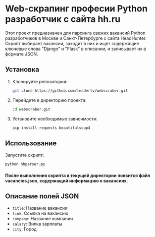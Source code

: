 # Web-скрапинг професии Python разработчик с сайта hh.ru

Этот проект предназначен для парсинга свежих вакансий Python разработчиков в Москве и Санкт-Петербурге с сайта HeadHunter.
Скрипт выбирает вакансии, заходит в них и ищет содержащие ключевые слова "Django" и "Flask" в описании, и записывает их в формате JSON.

## Установка

1. Клонируйте репозиторий:
    ```bash
    git clone https://github.com/leadertv/webscraber.git
    ```

2. Перейдите в директорию проекта:
    ```bash
    cd webscraber.git
    ```

3. Установите необходимые зависимости:
    ```bash
    pip install requests beautifulsoup4
    ```

## Использование

Запустите скрипт:
```bash
python hhparser.py
```

#### После выполнения скрипта в текущей директории появится файл vacancies.json, содержащий информацию о вакансиях.

## Описание полей JSON

- `title`: Название вакансии
- `link`: Ссылка на вакансию
- `company`: Название компании
- `salary`: Вилка зарплаты
- `city`: Город

